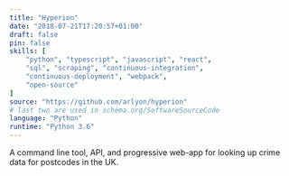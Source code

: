 ```yaml
---
title: "Hyperion"
date: "2018-07-21T17:20:57+01:00"
draft: false
pin: false
skills: [
    "python", "typescript", "javascript", "react",
    "sql", "scraping", "continuous-integration",
    "continuous-deployment", "webpack",
    "open-source"
]
source: "https://github.com/arlyon/hyperion"
# last two are used in schema.org/SoftwareSourceCode
language: "Python"
runtime: "Python 3.6"
---
```


A command line tool, API, and progressive web-app for looking up
crime data for postcodes in the UK.
